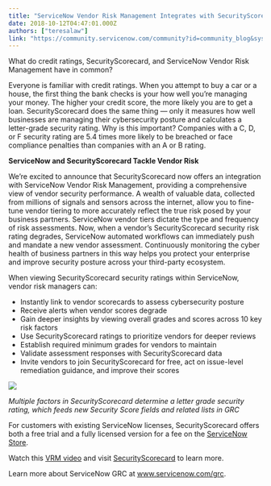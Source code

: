 ```yaml
---
title: "ServiceNow Vendor Risk Management Integrates with SecurityScorecard"
date: 2018-10-12T04:47:01.000Z
authors: ["teresalaw"]
link: "https://community.servicenow.com/community?id=community_blog&sys_id=a5c9ae5adb4527c40be6a345ca96191c"
---
```

<p>What do credit ratings, SecurityScorecard, and ServiceNow Vendor Risk Management have in common?</p>
<p>Everyone is familiar with credit ratings. When you attempt to buy a car or a house, the first thing the bank checks is your how well you’re managing your money. The higher your credit score, the more likely you are to get a loan. SecurityScorecard does the same thing — only it measures how well businesses are managing their cybersecurity posture and calculates a letter-grade security rating. Why is this important? Companies with a C, D, or F security rating are 5.4 times more likely to be breached or face compliance penalties than companies with an A or B rating.</p>
<p><strong>ServiceNow and SecurityScorecard Tackle Vendor Risk</strong></p>
<p>We’re excited to announce that SecurityScorecard now offers an integration with ServiceNow Vendor Risk Management, providing a comprehensive view of vendor security performance. A wealth of valuable data, collected from millions of signals and sensors across the internet, allow you to fine-tune vendor tiering to more accurately reflect the true risk posed by your business partners. ServiceNow vendor tiers dictate the type and frequency of risk assessments. Now, when a vendor’s SecurityScorecard security risk rating degrades, ServiceNow automated workflows can immediately push and mandate a new vendor assessment. Continuously monitoring the cyber health of business partners in this way helps you protect your enterprise and improve security posture across your third-party ecosystem.</p>
<p>When viewing SecurityScorecard security ratings within ServiceNow, vendor risk managers can:</p>
<ul><li>Instantly link to vendor scorecards to assess cybersecurity posture</li><li>Receive alerts when vendor scores degrade</li><li>Gain deeper insights by viewing overall grades and scores across 10 key risk factors</li><li>Use SecurityScorecard ratings to prioritize vendors for deeper reviews</li><li>Establish required minimum grades for vendors to maintain</li><li>Validate assessment responses with SecurityScorecard data</li><li>Invite vendors to join SecurityScorecard for free, act on issue-level remediation guidance, and improve their scores</li></ul>
<p><img style="max-width: 100%; max-height: 480px;" src="51f76a92db4527c40be6a345ca961914.iix" /></p>
<p><em>Multiple factors in SecurityScorecard determine a letter grade security rating, which feeds new Security Score fields and related lists in GRC</em></p>
<p>For customers with existing ServiceNow licenses, SecurityScorecard offers both a free trial and a fully licensed version for a fee on the <u><a href="https://store.servicenow.com/sn_appstore_store.do#!/store/application/0a07e262dbdf93c09e61ef92ca96198d" rel="nofollow">ServiceNow Store</a></u>.</p>
<p>Watch this <u><a href="https://securityscorecard-3.wistia.com/medias/09fvotwppx" rel="nofollow">VRM video</a></u> and visit <u><a href="https://securityscorecard.com/" rel="nofollow">SecurityScorecard</a></u> to learn more.</p>
<p>Learn more about ServiceNow GRC at <u><a href="https://www.servicenow.com/products/governance-risk-and-compliance.html" rel="nofollow">www.servicenow.com/grc</a></u>.</p>
<p> </p>